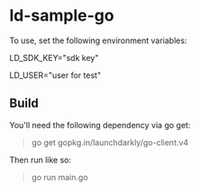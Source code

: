 # ld-sample-go

To use, set the following environment variables:

LD_SDK_KEY="sdk key"

LD_USER="user for test"

## Build ##

You'll need the following dependency via go get:

> go get gopkg.in/launchdarkly/go-client.v4

Then run like so:

> go run main.go


